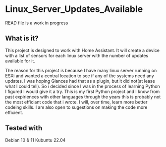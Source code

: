 # Linux_Server_Updates_Available
READ file is a work in progress

## What is it?

This project is designed to work with Home Assistant.  It will create a device with a list of sensors for each linux server with the number of updates available for it.

The reason for this project is because I have many linux server running on ESXi and wanted a central location to see if any of the systems need any updates.  I was hoping Glances had that as a plugin, but it did not(at lease what I could tell).  So i decided since I was in  the process of learning Python I figured I would give it a try.  This is my first Python project and I know from past expiriences with other languages through the years this is probably not the most efficiant code that i wrote.  I will, over time, learn more better codeing skills.  I am also open to sugestions on making the code more efficient.

## Tested with

Debian 10 & 11
Kubuntu 22.04